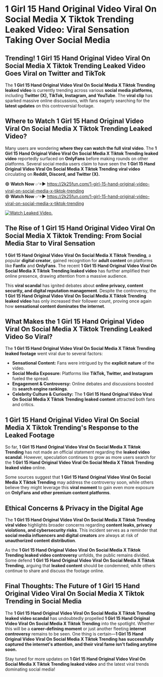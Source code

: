 # 1 Girl 15 Hand Original Video Viral On Social Media X Tiktok Trending Leaked Video: Viral Sensation Taking Over Social Media

## **Trending! 1 Girl 15 Hand Original Video Viral On Social Media X Tiktok Trending Leaked Video Goes Viral on Twitter and TikTok**
The **1 Girl 15 Hand Original Video Viral On Social Media X Tiktok Trending leaked video** is currently trending across various **social media platforms**, including **Twitter (X), TikTok, Instagram, and YouTube**. The **viral clip** has sparked massive online discussions, with fans eagerly searching for the **latest updates** on this controversial footage.

## **Where to Watch 1 Girl 15 Hand Original Video Viral On Social Media X Tiktok Trending Leaked Video?**
Many users are wondering **where they can watch the full viral video**. The **1 Girl 15 Hand Original Video Viral On Social Media X Tiktok Trending leaked video** reportedly surfaced on **OnlyFans** before making rounds on other platforms. Several social media users claim to have seen the **1 Girl 15 Hand Original Video Viral On Social Media X Tiktok Trending viral video** circulating on **Reddit, Discord, and Twitter (X).**

🟢 **Watch Now** ✅=► https://2k25fun.com/1-girl-15-hand-original-video-viral-on-social-media-x-tiktok-trending  
🟢 **Watch Now** ✅=► https://2k25fun.com/1-girl-15-hand-original-video-viral-on-social-media-x-tiktok-trending  

[![Watch Leaked Video.](https://miro.medium.com/v2/resize:fit:828/format:webp/1*cilzJN44JGOrTw9NJCrNHA.gif "Watch Leaked Video")](https://2k25fun.com/1-girl-15-hand-original-video-viral-on-social-media-x-tiktok-trending)

## **The Rise of 1 Girl 15 Hand Original Video Viral On Social Media X Tiktok Trending: From Social Media Star to Viral Sensation**
**1 Girl 15 Hand Original Video Viral On Social Media X Tiktok Trending**, a popular **digital creator**, gained recognition for **adult content** on platforms like **Fanfix** and **OnlyFans**. The recent **1 Girl 15 Hand Original Video Viral On Social Media X Tiktok Trending leaked video** has further amplified their online presence, drawing attention from a massive audience.

This **viral scandal** has ignited debates about **online privacy, content security, and digital reputation management**. Despite the controversy, the **1 Girl 15 Hand Original Video Viral On Social Media X Tiktok Trending leaked video** has only increased their follower count, proving once again how **sensational content dominates the internet**.

## **What Makes the 1 Girl 15 Hand Original Video Viral On Social Media X Tiktok Trending Leaked Video So Viral?**
The **1 Girl 15 Hand Original Video Viral On Social Media X Tiktok Trending leaked footage** went viral due to several factors:
- **Sensational Content:** Fans were intrigued by the **explicit nature** of the video.
- **Social Media Exposure:** Platforms like **TikTok, Twitter, and Instagram** fueled the spread.
- **Engagement & Controversy:** Online debates and discussions boosted its **search engine rankings**.
- **Celebrity Culture & Curiosity:** The **1 Girl 15 Hand Original Video Viral On Social Media X Tiktok Trending leaked content** attracted both fans and critics.

## **1 Girl 15 Hand Original Video Viral On Social Media X Tiktok Trending's Response to the Leaked Footage**
So far, **1 Girl 15 Hand Original Video Viral On Social Media X Tiktok Trending** has not made an official statement regarding the **leaked video scandal**. However, speculation continues to grow as more users search for the **1 Girl 15 Hand Original Video Viral On Social Media X Tiktok Trending leaked video** online.

Some sources suggest that **1 Girl 15 Hand Original Video Viral On Social Media X Tiktok Trending** may address the controversy soon, while others believe they might leverage this **viral moment** to gain even more exposure on **OnlyFans and other premium content platforms**.

## **Ethical Concerns & Privacy in the Digital Age**
The **1 Girl 15 Hand Original Video Viral On Social Media X Tiktok Trending viral video** highlights broader concerns regarding **content leaks, privacy violations, and cybersecurity risks**. This incident serves as a reminder that **social media influencers and digital creators** are always at risk of **unauthorized content distribution**.

As the **1 Girl 15 Hand Original Video Viral On Social Media X Tiktok Trending leaked video controversy** unfolds, the public remains divided. Some defend **1 Girl 15 Hand Original Video Viral On Social Media X Tiktok Trending**, arguing that **leaked content** should be condemned, while others continue to share and discuss the footage online.

## **Final Thoughts: The Future of 1 Girl 15 Hand Original Video Viral On Social Media X Tiktok Trending in Social Media**
The **1 Girl 15 Hand Original Video Viral On Social Media X Tiktok Trending leaked video scandal** has undoubtedly propelled **1 Girl 15 Hand Original Video Viral On Social Media X Tiktok Trending** into the spotlight. Whether this will be a **career-defining moment** or just another fleeting **internet controversy** remains to be seen. One thing is certain—**1 Girl 15 Hand Original Video Viral On Social Media X Tiktok Trending has successfully captured the internet's attention, and their viral fame isn't fading anytime soon.**

Stay tuned for more updates on **1 Girl 15 Hand Original Video Viral On Social Media X Tiktok Trending leaked video** and the latest viral trends dominating social media!